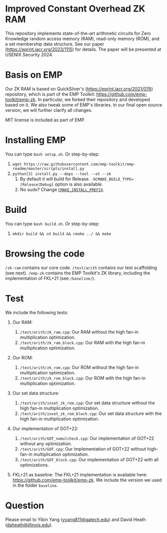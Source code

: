 # Improved Constant Overhead ZK RAM

This repository implements state-of-the-art arithmetic circuits for Zero Knowledge random access memory (RAM), read-only memory (ROM), and a set membership data structure.
See our paper (https://eprint.iacr.org/2023/1115) for details.
The paper will be presented at USENIX Security 2024.

Basis on EMP
=====
Our ZK RAM is based on QuickSilver's (https://eprint.iacr.org/2021/076) repository, which is part of the EMP Toolkit: https://github.com/emp-toolkit/emp-zk. In particular, we forked their repository and developed based on it. We also tweak some of EMP's libraries.
In our final open source version, we will further clarify all changes.

MIT license is included as part of EMP.

Installing EMP
=====
You can type `bash setup.sh`. Or step-by-step:
1. `wget https://raw.githubusercontent.com/emp-toolkit/emp-readme/master/scripts/install.py`
2. `python[3] install.py --deps --tool --ot --zk`
    1. By default it will build for Release. `-DCMAKE_BUILD_TYPE=[Release|Debug]` option is also available.
    2. No sudo? Change [`CMAKE_INSTALL_PREFIX`](https://cmake.org/cmake/help/v2.8.8/cmake.html#variable%3aCMAKE_INSTALL_PREFIX).

Build
=====
You can type `bash build.sh`. Or step-by-step:
1. `mkdir build && cd build && cmake ../ && make`

Browsing the code
=====
`/zk-ram` contains our core code.
`/test/arith` contains our test scaffolding (see next).
`/emp-zk` contains the EMP Toolkit's ZK library, including the implementation
of FKL+21 (see `/baseline/`).

Test
=====
We include the following tests:
1. Our RAM:
   1. `/test/arith/zk_ram.cpp`: Our RAM without the high fan-in multiplication optimization.
   2. `/test/arith/zk_ram_block.cpp`: Our RAM with the high fan-in multiplication optimization.

2. Our ROM:
   1. `/test/arith/zk_rom.cpp`: Our ROM without the high fan-in multiplication optimization.
   2. `/test/arith/zk_rom_block.cpp`: Our ROM with the high fan-in multiplication optimization.

3. Our set data structure:
   1. `/test/arith/inset_zk_rom.cpp`: Our set data structure without the high fan-in multiplication optimization.
   2. `/test/arith/inset_zk_rom_block.cpp`: Our set data structure with the high fan-in multiplication optimization.

4. Our implementation of GOT+22:
   1. `/test/arith/GOT_nomulcheck.cpp`: Our implementation of GOT+22 without any optimization.
   2. `/test/arith/GOT.cpp`: Our implementation of GOT+22 without high-fan-in multiplication optimization.
   3. `/test/arith/GOT_block.cpp`: Our implementation of GOT+22 with all optimizations.

5. FKL+21 as baseline: The FKL+21 implementation is available here: https://github.com/emp-toolkit/emp-zk. We include the version we used in the folder `baseline`.

Question
=====
Please email to Yibin Yang (yyang811@gatech.edu) and David Heath (daheath@illinois.edu).